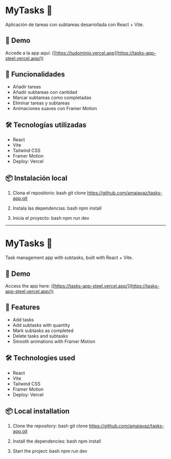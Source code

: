 # MyTasks 📝

Aplicación de tareas con subtareas desarrollada con React + Vite.

## 🚀 Demo

Accede a la app aquí: ([https://tudominio.vercel.app](https://tasks-app-steel.vercel.app/))

## 🧩 Funcionalidades

- Añadir tareas
- Añadir subtareas con cantidad
- Marcar subtareas como completadas
- Eliminar tareas y subtareas
- Animaciones suaves con Framer Motion

## 🛠️ Tecnologías utilizadas

- React
- Vite
- Tailwind CSS
- Framer Motion
- Deploy: Vercel

## 📦 Instalación local

1. Clona el repositorio:
bash
git clone https://github.com/amaiavaz/tasks-app.git

2. Instala las dependencias:
bash
npm install

3. Inicia el proyecto:
bash
npm run dev

--------------------------------------------------------------------------------

# MyTasks 📝

Task management app with subtasks, built with React + Vite.

## 🚀 Demo

Access the app here: ([https://tasks-app-steel.vercel.app/](https://tasks-app-steel.vercel.app/))

## 🧩 Features

- Add tasks
- Add subtasks with quantity
- Mark subtasks as completed
- Delete tasks and subtasks
- Smooth animations with Framer Motion

## 🛠️ Technologies used

- React
- Vite
- Tailwind CSS
- Framer Motion
- Deploy: Vercel

## 📦 Local installation

1. Clone the repository:
bash
git clone https://github.com/amaiavaz/tasks-app.git

2. Install the dependencies:
bash
npm install

3. Start the project:
bash
npm run dev

